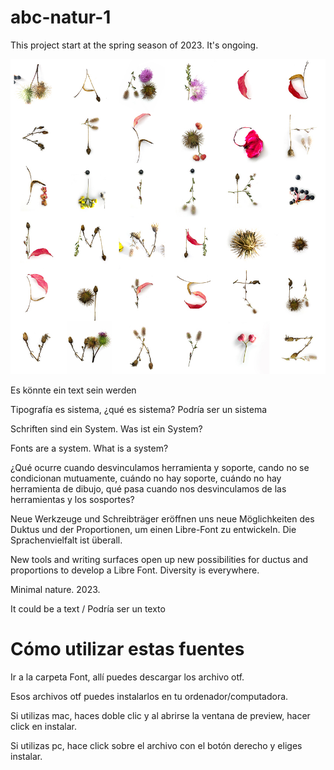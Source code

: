 # abc-natur-1
This project start at the spring season of 2023. It's ongoing.

![Naturaleza mínima 2023](specimen/naturalezaminima2.jpg)

Es könnte ein text sein werden 

Tipografía es sistema, ¿qué es sistema? 
Podría ser un sistema

Schriften sind ein System. Was ist ein System?

Fonts are a system. What is a system?

¿Qué ocurre cuando desvinculamos herramienta y soporte, cando no se condicionan mutuamente, cuándo no hay soporte, cuándo no hay herramienta de dibujo, qué pasa cuando nos desvinculamos de las herramientas y los sosportes?

Neue Werkzeuge und Schreibträger eröffnen uns neue Möglichkeiten des Duktus und der Proportionen, um einen Libre-Font zu entwickeln. Die Sprachenvielfalt ist überall.

New tools and writing surfaces open up new possibilities for ductus and proportions to develop a Libre Font. Diversity is everywhere.

Minimal nature. 2023.

It could be a text / Podría ser un texto

# Cómo utilizar estas fuentes
Ir a la carpeta Font, allí puedes descargar los archivo otf.

Esos archivos otf puedes instalarlos en tu ordenador/computadora.

Si utilizas mac, haces doble clic y al abrirse la ventana de preview, hacer click en instalar.

Si utilizas pc, hace click sobre el archivo con el botón derecho y eliges instalar.
